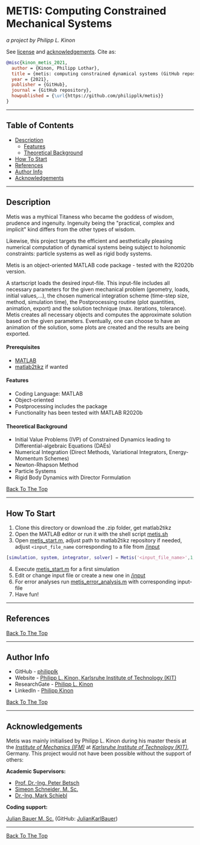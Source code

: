 # METIS: Computing Constrained Mechanical Systems

_a project by Philipp L. Kinon_

See [license](LICENSE) and [acknowledgements](#acknowledgements). Cite as:

```bibtex
@misc{kinon_metis_2021,
  author = {Kinon, Philipp Lothar},
  title = {metis: computing constrained dynamical systems (GitHub repository)},
  year = {2021},
  publisher = {GitHub},
  journal = {GitHub repository},
  howpublished = {\url{https://github.com/philipplk/metis}}
}
```

* * *

## Table of Contents

-   [Description](#description)
    -   [Features](#features)
    -   [Theoretical Background](#theoretical-background)
-   [How To Start](#how-to-start)
-   [References](#references)
-   [Author Info](#author-info)
-   [Acknowledgements](#acknowledgements)

* * *

## Description

Metis was a mythical Titaness who became the goddess of wisdom, prudence and ingenuity. Ingenuity being the "practical, complex and implicit" kind differs from the other types of wisdom.

Likewise, this project targets the efficient and aesthetically pleasing numerical computation of dynamical systems being subject to holonomic constraints: particle systems as well as rigid body systems.

Metis is an object-oriented MATLAB code package - tested with the R2020b version.

A startscript loads the desired input-file. This input-file includes all necessary parameters for the given mechanical problem (geometry, loads, initial values,...), the chosen numerical integration scheme (time-step size, method, simulation time), the Postprocessing routine (plot quantities, animation, export) and the solution technique (max. iterations, tolerance). Metis creates all necessary objects and computes the approximate solution based on the given parameters. Eventually, one can choose to have an animation of the solution, some plots are created and the results are being exported.

#### Prerequisites

-   [MATLAB](https://www.mathworks.com/products/matlab.html)
-   [matlab2tikz](https://github.com/matlab2tikz/matlab2tikz) if wanted

#### Features

-   Coding Language: MATLAB
-   Object-oriented
-   Postprocessing includes the  package
-   Functionality has been tested with MATLAB R2020b

#### Theoretical Background

-   Initial Value Problems (IVP) of Constrained Dynamics leading to Differential-algebraic Equations (DAEs)
-   Numerical Integration (Direct Methods, Variational Integrators, Energy-Momentum Schemes)
-   Newton-Rhapson Method
-   Particle Systems
-   Rigid Body Dynamics with Director Formulation

[Back To The Top](#table-of-contents)

* * *

## How To Start

1.  Clone this directory or download the .zip folder, get matlab2tikz
2.  Open the MATLAB editor or run it with the shell script [metis.sh](metis.sh)
3.  Open [metis_start.m](metis_start.m), adjust path to matlab2tikz repository if needed, adjust `<input_file_name` corresponding to a file from [/input](/input)

```matlab
[simulation, system, integrator, solver] = Metis('<input_file_name>',1,1);
```

4.  Execute [metis_start.m](metis_start.m) for a first simulation
5.  Edit or change input file or create a new one  in [/input](/input)
6.  For error analyses run [metis_error_analysis.m](metis_error_analysis.m) with corresponding input-file
7.  Have fun!

* * *

## References

[Back To The Top](#table-of-contents)

* * *

## Author Info

-   GitHub - [philipplk](https://github.com/philipplk)
-   Website - [Philipp L. Kinon, Karlsruhe Institute of Technology (KIT)](https://www.ifm.kit.edu/english/14_5490.php)
-   ResearchGate - [Philipp L. Kinon](https://www.researchgate.net/profile/Philipp-Kinon)
-   LinkedIn - [Philipp Kinon](https://www.linkedin.com/in/philipp-kinon-9092781b5/)

[Back To The Top](#table-of-contents)

* * *

## Acknowledgements

Metis was mainly initialised by Philipp L. Kinon during his master thesis at the [_Institute of Mechanics (IFM)_](https://www.ifm.kit.edu/english/index.php) at [_Karlsruhe Institute of Technology (KIT)_](https://www.kit.edu/english/), Germany. This project would not have been possible without the support of others:

**Academic Supervisors:**

-   [Prof. Dr.-Ing. Peter Betsch](https://www.ifm.kit.edu/english/14_4655.php)
-   [Simeon Schneider, M. Sc.](https://www.ifm.kit.edu/english/14_4890.php)
-   [Dr.-Ing. Mark Schiebl](https://www.ifm.kit.edu/english/14_4906.php)

**Coding support:**

[Julian Bauer M. Sc.](https://www.ifm.kit.edu/english/14_5166.php)
(GitHub: [JulianKarlBauer](https://github.com/JulianKarlBauer))

* * *

[Back To The Top](#table-of-contents)
